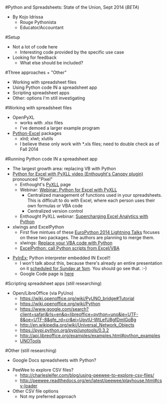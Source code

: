 #Python and Spreadsheets: State of the Union, Sept 2014 (*BETA*)
-  By Kojo Idrissa
    -  Rouge Pythonista
    -  Educator/Accountant

#Setup
-  Not a lot of code here
    +  Interesting code provided by the specific use case
-  Looking for feedback
    +  What else should be included?

#Three approaches + "Other"
-  Working with spreadsheet files
-  Using Python code IN a spreadsheet app
-  Scripting spreadsheet apps
-  Other: options I'm still investigating

#Working with spreadsheet files
-  OpenPyXL
    +  works with .xlsx files
    +  I've demoed a larger example program
-  [Python-Excel](http://www.python-excel.org) packages
    +  xlrd; xlwt; xlutils
    +  I believe these only work with *.xls files; need to double check as of Fall 2014

#Running Python code IN a spreadsheet app
-  The largest growth area: replacing VB with Python
-  [Python for Excel with PyXLL video (Enthought's Canopy plugin)](http://vimeo.com/89024595?utm_source=Python+Weekly+Newsletter&utm_campaign=42441d6a58-Python_Weekly_Issue_133_April_3_2014&utm_medium=email&utm_term=0_9e26887fc5-42441d6a58-312680573) pronounced "Pixel"
    +  Enthought's [PyXLL](https://www.enthought.com/products/pyxll/) page
    +  Webinar: [Webinar: Python for Excel with PyXLL](https://www.youtube.com/watch?v=0RzTsvBIhaE)
        *  Centralized management of functions used in your spreadsheets. This is difficult to do with Excel, where each person uses their own formulas or VBA code
        *  Centralized version control
    +  Enthought PyXLL webinar: [Supercharging Excel Analytics with Python](http://www.youtube.com/watch?v=lGjFCTrd-AQ&utm_source=Python+Weekly+Newsletter&utm_campaign=4d7e0202aa-Python_Weekly_Issue_156_September_11_2014&utm_medium=email&utm_term=0_9e26887fc5-4d7e0202aa-312680573)
-  xlwings and ExcelPython
    +  First five mintues of these [EuroPython 2014 Lightning Talks](http://www.youtube.com/watch?v=qDzeSGv28kU&feature=youtu.be&t=35s) focuses on these two packages. The authors are planning to merge them.
    -  xlwings: [Replace your VBA code with Python](http://xlwings.org/?utm_source=Python+Weekly+Newsletter&utm_campaign=42441d6a58-Python_Weekly_Issue_133_April_3_2014&utm_medium=email&utm_term=0_9e26887fc5-42441d6a58-312680573)
    -  [ExcelPython: call Python scripts from Excel/VBA](https://github.com/ericremoreynolds/excelpython)
+  [PyInEx](https://www.pytexas.org/2014/talks/35/); Python interpreter embedded IN Excel!!
    *  I won't talk about this, because there's already an entire presentation on it [scheduled for Sunday at 1pm](https://www.pytexas.org/2014/talks/35/). You should go see that. :-)
    *  Google Code page is [here](https://code.google.com/p/pyinex/)

#Scripting spreadsheet apps (still researching)
+  Open/LibreOffice (via PyUno) 
    *  https://wiki.openoffice.org/wiki/PyUNO_bridge#Tutorial
    *  https://wiki.openoffice.org/wiki/Python
    *  https://www.google.com/search?client=safari&rls=en&q=libreoffice+python+uno&ie=UTF-8&oe=UTF-8&gfe_rd=cr&ei=UpvtU-WtLefU8gfDmIGoBg
    *  http://en.wikipedia.org/wiki/Universal_Network_Objects
    *  https://pypi.python.org/pypi/unotools/0.3.2
    *  http://api.libreoffice.org/examples/examples.html#python_examples
    *  [UNOTools](https://bitbucket.org/t2y/unotools)

#Other (still researching)
*  Google Docs spreadsheets with Python?
-  PeeWee to explore CSV files?
    +  http://charlesleifer.com/blog/using-peewee-to-explore-csv-files/
    +  http://peewee.readthedocs.org/en/latest/peewee/playhouse.html#csv-loader
-  Other CSV file options
    +  Not my preferred approach
